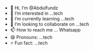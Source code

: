 - 👋 Hi, I’m @Abdulfundz
- 👀 I’m interested in ...tech
- 🌱 I’m currently learning ...tech
- 💞️ I’m looking to collaborate on ...tech
- 📫 How to reach me ... Whatsapp 
- 😄 Pronouns: ...tech
- ⚡ Fun fact: ...tech

<!---
Abdulfundz/Abdulfundz is a ✨ special ✨ repository because its `README.md` (this file) appears on your GitHub profile.
You can click the Preview link to take a look at your changes.
--->
